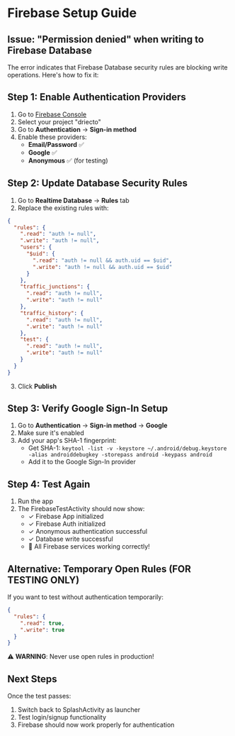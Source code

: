 # Firebase Setup Guide

## Issue: "Permission denied" when writing to Firebase Database

The error indicates that Firebase Database security rules are blocking write operations. Here's how to fix it:

## Step 1: Enable Authentication Providers

1. Go to [Firebase Console](https://console.firebase.google.com/)
2. Select your project "driecto"
3. Go to **Authentication** → **Sign-in method**
4. Enable these providers:
   - **Email/Password** ✅
   - **Google** ✅
   - **Anonymous** ✅ (for testing)

## Step 2: Update Database Security Rules

1. Go to **Realtime Database** → **Rules** tab
2. Replace the existing rules with:

```json
{
  "rules": {
    ".read": "auth != null",
    ".write": "auth != null",
    "users": {
      "$uid": {
        ".read": "auth != null && auth.uid == $uid",
        ".write": "auth != null && auth.uid == $uid"
      }
    },
    "traffic_junctions": {
      ".read": "auth != null",
      ".write": "auth != null"
    },
    "traffic_history": {
      ".read": "auth != null",
      ".write": "auth != null"
    },
    "test": {
      ".read": "auth != null",
      ".write": "auth != null"
    }
  }
}
```

3. Click **Publish**

## Step 3: Verify Google Sign-In Setup

1. Go to **Authentication** → **Sign-in method** → **Google**
2. Make sure it's enabled
3. Add your app's SHA-1 fingerprint:
   - Get SHA-1: `keytool -list -v -keystore ~/.android/debug.keystore -alias androiddebugkey -storepass android -keypass android`
   - Add it to the Google Sign-In provider

## Step 4: Test Again

1. Run the app
2. The FirebaseTestActivity should now show:
   - ✓ Firebase App initialized
   - ✓ Firebase Auth initialized
   - ✓ Anonymous authentication successful
   - ✓ Database write successful
   - 🎉 All Firebase services working correctly!

## Alternative: Temporary Open Rules (FOR TESTING ONLY)

If you want to test without authentication temporarily:

```json
{
  "rules": {
    ".read": true,
    ".write": true
  }
}
```

⚠️ **WARNING**: Never use open rules in production!

## Next Steps

Once the test passes:
1. Switch back to SplashActivity as launcher
2. Test login/signup functionality
3. Firebase should now work properly for authentication 